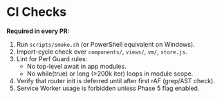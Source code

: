 # CI Checks

**Required in every PR:**
1. Run `scripts/smoke.sh` (or PowerShell equivalent on Windows).
2. Import-cycle check over `components/`, `views/`, `vm/`, `store.js`.
3. Lint for Perf Guard rules:
   - No top-level await in app modules.
   - No while(true) or long (>200k iter) loops in module scope.
4. Verify that router init is deferred until after first rAF (grep/AST check).
5. Service Worker usage is forbidden unless Phase 5 flag enabled.
